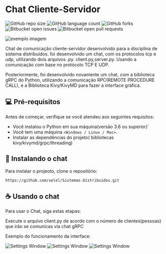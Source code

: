 # Chat Cliente-Servidor

<!---Esses são exemplos. Veja https://shields.io para outras pessoas ou para personalizar este conjunto de escudos. Você pode querer incluir dependências, status do projeto e informações de licença aqui--->

![GitHub repo size](https://img.shields.io/github/repo-size/iuricode/README-template?style=for-the-badge)
![GitHub language count](https://img.shields.io/github/languages/count/iuricode/README-template?style=for-the-badge)
![GitHub forks](https://img.shields.io/github/forks/iuricode/README-template?style=for-the-badge)
![Bitbucket open issues](https://img.shields.io/bitbucket/issues/iuricode/README-template?style=for-the-badge)
![Bitbucket open pull requests](https://img.shields.io/bitbucket/pr-raw/iuricode/README-template?style=for-the-badge)

<img src="1.png" alt="exemplo imagem">

Chat de comunicação cliente-servidor desenvolvido para a disciplina de sistema distribuídos. foi desenvolvido um chat, com os protocolos tcp e udp, utilizando dois arquivos .py. client.py,server.py. Usando a comunicação com base no protócolo TCP E UDP.

Posteriormente, foi desenvolvido novamente um chat, com a biblioteca gRPC do Python, utilizando a comunicação RPC(REMOTE PROCEDURE CALL), e a Biblioteca Kivy/KivyMD para fazer a interface gráfica.


## 💻 Pré-requisitos

Antes de começar, verifique se você atendeu aos seguintes requisitos:
<!---Estes são apenas requisitos de exemplo. Adicionar, duplicar ou remover conforme necessário--->
* Você instalou o Python em sua máquina(versão 3.6 ou superior)`
* Você tem uma máquina `<Windows / Linux / Mac>`.
* Instalar as dependências do projeto( bibliotecas kivy/kivymd/grpc/threading) 

## 🚀 Instalando o chat

Para instalar o projeoto, clone o repositório:


```
https://github.com/xelel/Sistemas-Distribuidos.git
```



## ☕ Usando o chat

Para usar o Chat, siga estas etapas:

Execute o arquivo client.py de acordo com o número de clientes(pessoas) que irão se comunicas via chat gRPC

Exemplo do funcionamento da interface:


![Settings Window](https://raw.github.com/xelel/Sistemas-Distribuidos/master/2.png)
![Settings Window](https://raw.github.com/xelel/Sistemas-Distribuidos/master/4.png)
![Settings Window](https://raw.github.com/xelel/Sistemas-Distribuidos/master/3.png)


